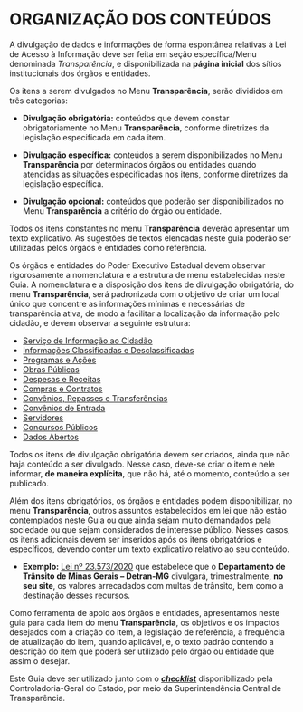 # ORGANIZAÇÃO DOS CONTEÚDOS

A divulgação de dados e informações de forma espontânea relativas à Lei de Acesso à Informação deve ser feita em seção específica/Menu denominada *Transparência*, e disponibilizada na **página inicial** dos sítios institucionais dos órgãos e entidades. 

Os itens a serem divulgados no Menu **Transparência**, serão divididos em três categorias:

- **Divulgação obrigatória:** conteúdos que devem constar obrigatoriamente no Menu **Transparência**, conforme diretrizes da legislação especificada em cada item.

- **Divulgação específica:** conteúdos a serem disponibilizados no Menu **Transparência** por determinados órgãos ou entidades quando atendidas as situações especificadas nos itens, conforme diretrizes da legislação específica.

- **Divulgação opcional:** conteúdos que poderão ser disponibilizados no Menu **Transparência** a critério do órgão ou entidade.

Todos os itens constantes no menu **Transparência**  deverão apresentar um texto explicativo. As sugestões de textos elencadas neste guia poderão ser utilizadas pelos órgãos e entidades como referência.

Os órgãos e entidades do Poder Executivo Estadual devem observar rigorosamente a nomenclatura e a estrutura de menu estabelecidas neste Guia. A nomenclatura e a disposição dos itens de divulgação obrigatória, do menu **Transparência**, será padronizada com o objetivo de criar um local único que concentre as informações mínimas e necessárias de transparência ativa, de modo a facilitar a localização da informação pelo cidadão, e devem observar a seguinte estrutura:

- [Serviço de Informação ao Cidadão](servico-informacao.md)
- [Informações Classificadas e Desclassificadas](informacoes-classificadas.md)
- [Programas e Ações](programas-acoes.md)
- [Obras Públicas](obras-publicas.md)
- [Despesas e Receitas](despesas-receitas.md)
- [Compras e Contratos](compras-contratos.md)
- [Convênios, Repasses e Transferências](convenios-repasses.md)
- [Convênios de Entrada](convenios-entrada.md)
- [Servidores](servidores.md)
- [Concursos Públicos](concursos-publicos.md)
- [Dados Abertos](dados-abertos.md)

Todos os itens de divulgação obrigatória devem ser criados, ainda que não haja conteúdo a ser divulgado. Nesse caso, deve-se criar o item e nele informar, **de maneira explícita**, que não há, até o momento, conteúdo a ser publicado. 

Além dos itens obrigatórios, os órgãos e entidades podem disponibilizar, no menu **Transparência**, outros assuntos estabelecidos em lei que não estão contemplados neste Guia ou que ainda sejam muito demandados pela sociedade ou que sejam considerados de interesse público. Nesses casos, os itens adicionais devem ser inseridos após os itens obrigatórios e específicos, devendo conter um texto explicativo relativo ao seu conteúdo.

- **Exemplo:** [Lei nº 23.573/2020]( https://www.almg.gov.br/legislacao-mineira/LEI/23573/2020/) que estabelece que o **Departamento de Trânsito de Minas Gerais – Detran-MG** divulgará, trimestralmente, **no seu site**, os valores arrecadados com multas de trânsito, bem como a destinação desses recursos.

Como ferramenta de apoio aos órgãos e entidades, apresentamos neste guia para cada item do menu **Transparência**, os objetivos e os impactos desejados com a criação do item, a legislação de referência, a frequência de atualização do item, quando aplicável, e, o texto padrão contendo a descrição do item que poderá ser utilizado pelo órgão ou entidade que assim o desejar.

Este Guia deve ser utilizado junto com o ***[checklist](https://forms.gle/x6rd1aGHzknH8y5m8)*** disponibilizado pela Controladoria-Geral do Estado, por meio da Superintendência Central de Transparência.

